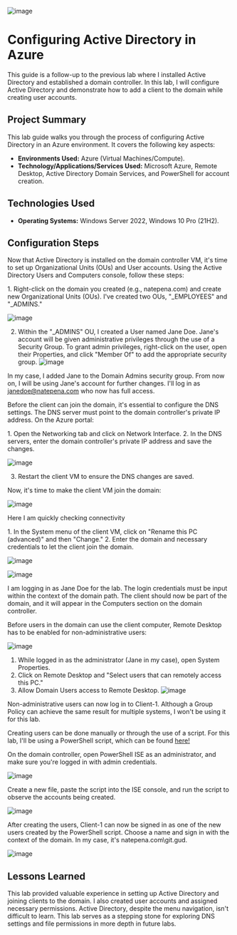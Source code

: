 ![image](https://github.com/itnatepena/configure-ad/assets/147539410/fdd80f20-2b7b-4840-9563-3f091bb7870c)

<h1>Configuring Active Directory in Azure</h1>
This guide is a follow-up to the previous lab where I installed Active Directory and established a domain controller. In this lab, I will configure Active Directory and demonstrate how to add a client to the domain while creating user accounts.

## Project Summary

This lab guide walks you through the process of configuring Active Directory in an Azure environment. It covers the following key aspects:

- **Environments Used:** Azure (Virtual Machines/Compute).
- **Technology/Applications/Services Used:** Microsoft Azure, Remote Desktop, Active Directory Domain Services, and PowerShell for account creation.

## Technologies Used

- **Operating Systems:** Windows Server 2022, Windows 10 Pro (21H2).

<h2>Configuration Steps</h2>

<p>
Now that Active Directory is installed on the domain controller VM, it's time to set up Organizational Units (OUs) and User accounts. Using the Active Directory Users and Computers console, follow these steps:
</p>

<p>
1. Right-click on the domain you created (e.g., natepena.com) and create new Organizational Units (OUs). I've created two OUs, "_EMPLOYEES" and "_ADMINS."
  
![image](https://github.com/itnatepena/configure-ad/assets/147539410/8b2567a2-3ac9-4d2f-8be9-cbfffd089634)

2. Within the "_ADMINS" OU, I created a User named Jane Doe. Jane's account will be given administrative privileges through the use of a Security Group. To grant admin privileges, right-click on the user, open their Properties, and click "Member Of" to add the appropriate security group. 
![image](https://github.com/itnatepena/configure-ad/assets/147539410/a1cef736-9436-4717-9900-e584f80bc169)

In my case, I added Jane to the Domain Admins security group. From now on, I will be using Jane's account for further changes. I'll log in as janedoe@natepena.com who now has full access.
</p>

<p>
Before the client can join the domain, it's essential to configure the DNS settings. The DNS server must point to the domain controller's private IP address. On the Azure portal:
</p>

<p>
1. Open the Networking tab and click on Network Interface.
2. In the DNS servers, enter the domain controller's private IP address and save the changes.
  
![image](https://github.com/itnatepena/configure-ad/assets/147539410/e9e01aa3-4323-442e-b956-413cba0bddf9)

3. Restart the client VM to ensure the DNS changes are saved.
</p>

<p>
Now, it's time to make the client VM join the domain:
</p>

![image](https://github.com/itnatepena/configure-ad/assets/147539410/05c3d8b6-2e5c-45ed-8ffe-fb669a531ead)
<p>Here I am quickly checking connectivity</p>

<p>
1. In the System menu of the client VM, click on "Rename this PC (advanced)" and then "Change."
2. Enter the domain and necessary credentials to let the client join the domain. 
  
![image](https://github.com/itnatepena/configure-ad/assets/147539410/0f6fb398-2a63-48fd-b5e2-16394b2db824)

![image](https://github.com/itnatepena/configure-ad/assets/147539410/4ee836bd-d206-4927-8529-9c6ea7de85a5)


I am logging in as Jane Doe for the lab. The login credentials must be input within the context of the domain path. The client should now be part of the domain, and it will appear in the Computers section on the domain controller.
</p>

<p>
Before users in the domain can use the client computer, Remote Desktop has to be enabled for non-administrative users:
</p>

<p>
  
![image](https://github.com/itnatepena/configure-ad/assets/147539410/eb71dbe0-cd0a-406c-9249-160e409de35e)

1. While logged in as the administrator (Jane in my case), open System Properties.
2. Click on Remote Desktop and "Select users that can remotely access this PC."
3. Allow Domain Users access to Remote Desktop.
![image](https://github.com/itnatepena/configure-ad/assets/147539410/47e8cf50-d240-45fa-9d38-f17c29a433c4)

 Non-administrative users can now log in to Client-1. Although a Group Policy can achieve the same result for multiple systems, I won't be using it for this lab.
</p>

<p>
Creating users can be done manually or through the use of a script. For this lab, I'll be using a PowerShell script, which can be found <a href="https://github.com/AsiaPonder001/BunchofUsers/blob/main/README.md?plain=1">here!</a>
</p>

<p>
On the domain controller, open PowerShell ISE as an administrator, and make sure you're logged in with admin credentials.
  
![image](https://github.com/itnatepena/configure-ad/assets/147539410/e3f923fb-42c0-4746-9b51-3c3f346f2b0c)

 Create a new file, paste the script into the ISE console, and run the script to observe the accounts being created.

![image](https://github.com/itnatepena/configure-ad/assets/147539410/9d6b076f-ac4c-4797-8ce0-494eedb0f60a)

</p>

<p>
After creating the users, Client-1 can now be signed in as one of the new users created by the PowerShell script. Choose a name and sign in with the context of the domain. In my case, it's natepena.com\git.gud.

![image](https://github.com/itnatepena/configure-ad/assets/147539410/f44be764-828b-4ab7-ad1f-eee1a71cc7a2)

</p>

<h2>Lessons Learned</h2>

This lab provided valuable experience in setting up Active Directory and joining clients to the domain. I also created user accounts and assigned necessary permissions. Active Directory, despite the menu navigation, isn't difficult to learn. This lab serves as a stepping stone for exploring DNS settings and file permissions in more depth in future labs.
